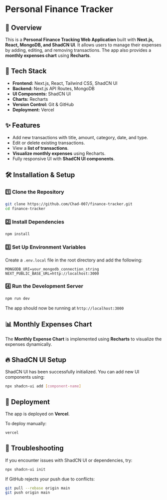 # Personal Finance Tracker

## 📌 Overview

This is a **Personal Finance Tracking Web Application** built with **Next.js, React, MongoDB, and ShadCN UI**. It allows users to manage their expenses by adding, editing, and removing transactions. The app also provides a **monthly expenses chart** using **Recharts**.

## 🚀 Tech Stack

- **Frontend:** Next.js, React, Tailwind CSS, ShadCN UI
- **Backend:** Next.js API Routes, MongoDB
- **UI Components:** ShadCN UI
- **Charts:** Recharts
- **Version Control:** Git & GitHub
- **Deployment:** Vercel

## ✨ Features

- Add new transactions with title, amount, category, date, and type.
- Edit or delete existing transactions.
- View a **list of transactions**.
- **Visualize monthly expenses** using Recharts.
- Fully responsive UI with **ShadCN UI components**.

## 🛠 Installation & Setup

### 1️⃣ Clone the Repository

```bash
git clone https://github.com/Chad-007/finance-tracker.git
cd finance-tracker
```

### 2️⃣ Install Dependencies

```bash
npm install
```

### 3️⃣ Set Up Environment Variables

Create a `.env.local` file in the root directory and add the following:

```env
MONGODB_URI=your_mongodb_connection_string
NEXT_PUBLIC_BASE_URL=http://localhost:3000
```

### 4️⃣ Run the Development Server

```bash
npm run dev
```

The app should now be running at `http://localhost:3000`

## 📊 Monthly Expenses Chart

The **Monthly Expense Chart** is implemented using **Recharts** to visualize the expenses dynamically.

## 🔥 ShadCN UI Setup

ShadCN UI has been successfully initialized. You can add new UI components using:

```bash
npx shadcn-ui add [component-name]
```

## 🚀 Deployment

The app is deployed on **Vercel**.

To deploy manually:

```bash
vercel
```

## 📌 Troubleshooting

If you encounter issues with ShadCN UI or dependencies, try:

```bash
npx shadcn-ui init
```

If GitHub rejects your push due to conflicts:

```bash
git pull --rebase origin main
git push origin main
```
